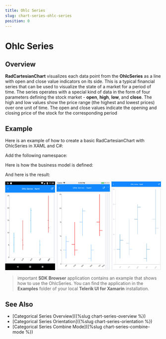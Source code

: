 ```yaml
---
title: Ohlc Series
slug: chart-series-ohlc-series
position: 0
---
```


# Ohlc Series

## Overview

**RadCartesianChart** visualizes each data point from the **OhlcSeries** as a line with open and close value indicators on its side. This is a typical financial series that can be used to visualize the state of a market for a period of time. The series operates with a special kind of data in the form of four parameters defining the stock market - **open**, **high**, **low**, and **close**. The high and low values show the price range (the highest and lowest prices) over one unit of time. The open and close values indicate the opening and closing price of the stock for the corresponding period

## Example

Here is an example of how to create a basic RadCartesianChart with OhlcSeries in XAML and C#:

<snippet id='chart-series-ohlc-xaml'/>
<snippet id='chart-series-ohlc-csharp'/> 

Add the following namespace:

<snippet id='xmlns-telerikchart'/>

Here is how the business model is defined:

<snippet id='chart-ohlc-datapoint-csharp'/>

And here is the result:

![Basic OhlcSeries](images/ohlc_series.png)

>important **SDK Browser** application contains an example that shows how to use the OhlcSeries. You can find the application in the **Examples** folder of your local **Telerik UI for Xamarin** installation.

## See Also

- [Categorical Series Overview]({%slug chart-series-overview %})
- [Categorical Series Orientation]({%slug chart-series-orientation %})
- [Categorical Series Combine Mode]({%slug chart-series-combine-mode %})
